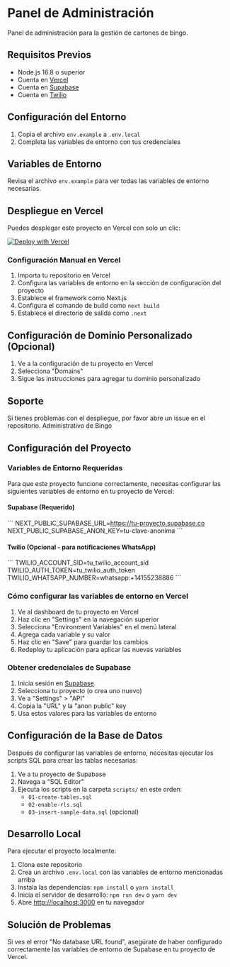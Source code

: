 # Panel de Administración

Panel de administración para la gestión de cartones de bingo.

## Requisitos Previos

- Node.js 16.8 o superior
- Cuenta en [Vercel](https://vercel.com)
- Cuenta en [Supabase](https://supabase.com)
- Cuenta en [Twilio](https://www.twilio.com/)

## Configuración del Entorno

1. Copia el archivo `env.example` a `.env.local`
2. Completa las variables de entorno con tus credenciales

## Variables de Entorno

Revisa el archivo `env.example` para ver todas las variables de entorno necesarias.

## Despliegue en Vercel

Puedes desplegar este proyecto en Vercel con solo un clic:

[![Deploy with Vercel](https://vercel.com/button)](https://vercel.com/new/clone?repository-url=URL_DEL_REPOSITORIO&env=NEXT_PUBLIC_SUPABASE_URL,NEXT_PUBLIC_SUPABASE_ANON_KEY,TWILIO_ACCOUNT_SID,TWILIO_AUTH_TOKEN,TWILIO_WHATSAPP_NODE&envDescription=Configuraci%C3%B3n%20requerida%20para%20el%20funcionamiento%20de%20la%20aplicaci%C3%B3n.&envLink=https%3A%2F%2Fgithub.com%2Fusuario%2Frepositorio%2Fblob%2Fmain%2Fenv.example&project-name=panel-administracion&repository-name=panel-administracion)

### Configuración Manual en Vercel

1. Importa tu repositorio en Vercel
2. Configura las variables de entorno en la sección de configuración del proyecto
3. Establece el framework como Next.js
4. Configura el comando de build como `next build`
5. Establece el directorio de salida como `.next`

## Configuración de Dominio Personalizado (Opcional)

1. Ve a la configuración de tu proyecto en Vercel
2. Selecciona "Domains"
3. Sigue las instrucciones para agregar tu dominio personalizado

## Soporte

Si tienes problemas con el despliegue, por favor abre un issue en el repositorio.
 Administrativo de Bingo

## Configuración del Proyecto

### Variables de Entorno Requeridas

Para que este proyecto funcione correctamente, necesitas configurar las siguientes variables de entorno en tu proyecto de Vercel:

#### Supabase (Requerido)
\`\`\`
NEXT_PUBLIC_SUPABASE_URL=https://tu-proyecto.supabase.co
NEXT_PUBLIC_SUPABASE_ANON_KEY=tu-clave-anonima
\`\`\`

#### Twilio (Opcional - para notificaciones WhatsApp)
\`\`\`
TWILIO_ACCOUNT_SID=tu_twilio_account_sid
TWILIO_AUTH_TOKEN=tu_twilio_auth_token
TWILIO_WHATSAPP_NUMBER=whatsapp:+14155238886
\`\`\`

### Cómo configurar las variables de entorno en Vercel

1. Ve al dashboard de tu proyecto en Vercel
2. Haz clic en "Settings" en la navegación superior
3. Selecciona "Environment Variables" en el menú lateral
4. Agrega cada variable y su valor
5. Haz clic en "Save" para guardar los cambios
6. Redeploy tu aplicación para aplicar las nuevas variables

### Obtener credenciales de Supabase

1. Inicia sesión en [Supabase](https://supabase.com)
2. Selecciona tu proyecto (o crea uno nuevo)
3. Ve a "Settings" > "API"
4. Copia la "URL" y la "anon public" key
5. Usa estos valores para las variables de entorno

## Configuración de la Base de Datos

Después de configurar las variables de entorno, necesitas ejecutar los scripts SQL para crear las tablas necesarias:

1. Ve a tu proyecto de Supabase
2. Navega a "SQL Editor"
3. Ejecuta los scripts en la carpeta `scripts/` en este orden:
   - `01-create-tables.sql`
   - `02-enable-rls.sql`
   - `03-insert-sample-data.sql` (opcional)

## Desarrollo Local

Para ejecutar el proyecto localmente:

1. Clona este repositorio
2. Crea un archivo `.env.local` con las variables de entorno mencionadas arriba
3. Instala las dependencias: `npm install` o `yarn install`
4. Inicia el servidor de desarrollo: `npm run dev` o `yarn dev`
5. Abre [http://localhost:3000](http://localhost:3000) en tu navegador

## Solución de Problemas

Si ves el error "No database URL found", asegúrate de haber configurado correctamente las variables de entorno de Supabase en tu proyecto de Vercel.
   
 